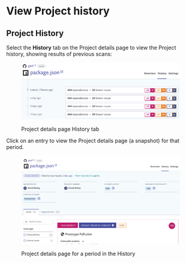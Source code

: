 # View Project history

## Project History

Select the **History** tab on the Project details page to view the Project history, showing results of previous scans:

<figure><img src="../../.gitbook/assets/image5-2-.png" alt="Project details page History tab"><figcaption><p>Project details page History tab</p></figcaption></figure>

Click on an entry to view the Project details page (a snapshot) for that period.

<figure><img src="../../.gitbook/assets/image17.png" alt="Project details page for a period in the History"><figcaption><p>Project details page for a period in the History</p></figcaption></figure>
